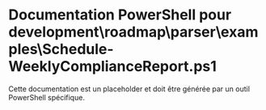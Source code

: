 # Documentation PowerShell pour development\roadmap\parser\examples\Schedule-WeeklyComplianceReport.ps1

Cette documentation est un placeholder et doit être générée par un outil PowerShell spécifique.
